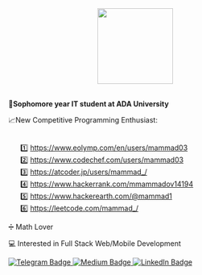 <div id="header" align="center">
  <img src="https://media.giphy.com/media/KEYMsj2LcXzfcTP5ii/giphy.gif" width="150"/>
</div>
<br>

**🏫Sophomore year IT student at ADA University**

📈New Competitive Programming Enthusiast: <br><br>
    <ul style="list-style: none;">1️⃣ https://www.eolymp.com/en/users/mammad03  <br>
    2️⃣ https://www.codechef.com/users/mammad03 <br>
    3️⃣ https://atcoder.jp/users/mammad_/ <br>
    4️⃣ https://www.hackerrank.com/mmammadov14194 <br>
    5️⃣ https://www.hackerearth.com/@mammad1 <br>
    6️⃣ https://leetcode.com/mammad_/ </ul>
		
➗ Math Lover <br>

💻 Interested in Full Stack Web/Mobile Development

<div id="badges">
	<a href="https://t.me/mammedd">
		  <img src="https://img.shields.io/badge/Telegram-blue?style=for-the-badge&logo=telegram&logoColor=white" alt="Telegram Badge"/>
	</a>
	<a href="https://medium.com/@mmammadov">
  <img src="https://img.shields.io/badge/Medium-black?style=for-the-badge&logo=medium&logoColor=white" alt="Medium Badge"/>
	</a>
	<a href="https://www.linkedin.com/in/mammad-mammadov/">
  <img src="https://img.shields.io/badge/LinkedIn-blue?style=for-the-badge&logo=linkedin&logoColor=white" alt="LinkedIn Badge"/>
	</a>
	
</div>


